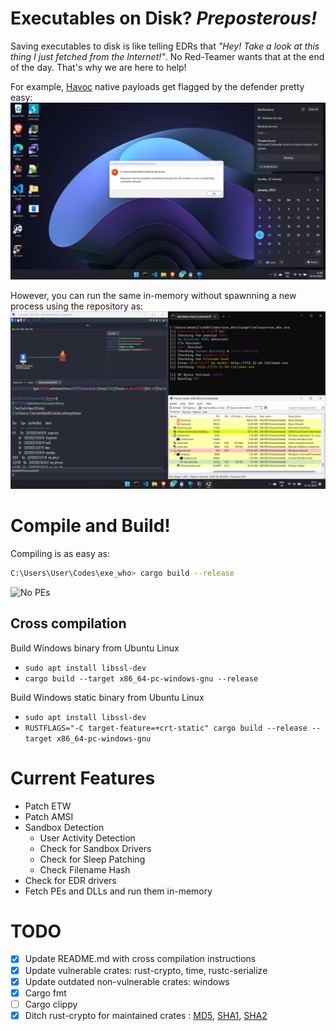 # Executables on Disk? _Preposterous!_

Saving executables to disk is like telling EDRs that _"Hey! Take a look at this thing I just fetched from the Internet!"_. No Red-Teamer wants that at the end of the day. That's why we are here to help!

For example, [Havoc](https://github.com/HavocFramework/Havoc) native payloads get flagged by the defender pretty easy:
![](./img/havoc_native.png)
 
However, you can run the same in-memory without spawnning a new process using the repository as:
![](./img/havoc_inmemory.png)
 
# Compile and Build!
Compiling is as easy as:
```bash
C:\Users\User\Codes\exe_who> cargo build --release
```
![No PEs](https://github.com/whokilleddb/exe_who/blob/main/img/poc.png?raw=true)

## Cross compilation
Build Windows binary from Ubuntu Linux
- `sudo apt install libssl-dev`
- `cargo build --target x86_64-pc-windows-gnu --release`

Build Windows static binary from Ubuntu Linux
- `sudo apt install libssl-dev`
- `RUSTFLAGS="-C target-feature=+crt-static" cargo build --release --target x86_64-pc-windows-gnu` 

# Current Features
- Patch ETW
- Patch AMSI
- Sandbox Detection
  - User Activity Detection
  - Check for Sandbox Drivers
  - Check for Sleep Patching
  - Check Filename Hash
- Check for EDR drivers
- Fetch PEs and DLLs and run them in-memory

# TODO
- [X] Update README.md with cross compilation instructions
- [X] Update vulnerable crates: rust-crypto, time, rustc-serialize
- [X] Update outdated non-vulnerable crates: windows
- [X] Cargo fmt
- [ ] Cargo clippy
- [X] Ditch rust-crypto for maintained crates : [MD5](https://github.com/RustCrypto/hashes/tree/master/md5), [SHA1](https://github.com/RustCrypto/hashes/tree/master/sha1), [SHA2](https://github.com/RustCrypto/hashes/tree/master/sha2)